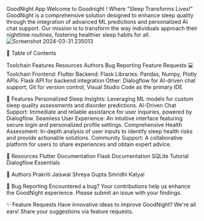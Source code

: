 
GoodNight App
Welcome to Goodnight ! Where "Sleep Transforms Lives!"
GoodNight is a comprehensive solution designed to enhance sleep quality through the integration of advanced ML predictions and personalized AI chat support. Our mission is to transform the way individuals approach their nighttime routines, fostering healthier sleep habits for all.
![Screenshot 2024-03-31 235013](ttps://github.com/Prakriti2901/TeamEureka/assets/122342001/11d40521-94ba-4afc-b48d-c07b1c343b88)


📌 Table of Contents

Toolchain
Features
Resources
Authors
Bug Reporting
Feature Requests
💻 Toolchain
Frontend: Flutter
Backend: Flask
Libraries: Pandas, Numpy, Plotly
APIs: Flask API for backend integration
Other: Dialogflow for AI-driven chat support, Git for version control, Visual Studio Code as the primary IDE

🚀 Features
Personalized Sleep Insights: Leveraging ML models for custom sleep quality assessments and disorder predictions.
AI-Driven Chat Support: Immediate and reliable assistance for user inquiries, powered by Dialogflow.
Seamless User Experience: An intuitive interface featuring secure login and personalized profile settings.
Comprehensive Health Assessment: In-depth analysis of user inputs to identify sleep health risks and provide actionable solutions.
Community Support: A collaborative platform for users to share experiences and obtain expert advice.

🔗 Resources
Flutter Documentation
Flask Documentation
SQLite Tutorial
Dialogflow Essentials

👥 Authors
Prakriti Jaiswal
Shreya Gupta
Smridhi Katyal

🐞 Bug Reporting
Encountered a bug? Your contributions help us enhance the GoodNight experience. Please submit an issue with your findings.

✨ Feature Requests
Have innovative ideas to improve GoodNight? We're all ears! Share your suggestions via feature requests. 
